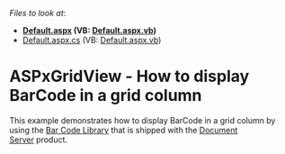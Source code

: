 <!-- default file list -->
*Files to look at*:

* **[Default.aspx](./CS/ASPxGridViewBarCode/Default.aspx) (VB: [Default.aspx.vb](./VB/ASPxGridViewBarCode/Default.aspx.vb))**
* [Default.aspx.cs](./CS/ASPxGridViewBarCode/Default.aspx.cs) (VB: [Default.aspx.vb](./VB/ASPxGridViewBarCode/Default.aspx.vb))
<!-- default file list end -->
# ASPxGridView - How to display BarCode in a grid column


<p>This example demonstrates how to display BarCode in a grid column by using the <a href="https://documentation.devexpress.com/#DocumentServer/CustomDocument15094">Bar Code Library</a> that is shipped with the <a href="https://documentation.devexpress.com/#DocumentServer/CustomDocument14911">Document Server</a> product.</p>

<br/>


